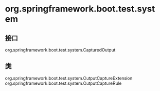 # org.springframework.boot.test.system

## 接口

org.springframework.boot.test.system.CapturedOutput

## 类

org.springframework.boot.test.system.OutputCaptureExtension
org.springframework.boot.test.system.OutputCaptureRule




